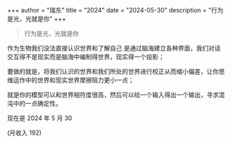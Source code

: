 +++
author = "瑞东"
title = "2024"
date = "2024-05-30"
description = "行为是光，光就是你"
+++

> 行为是光，光就是你

作为生物我们没法直接认识世界和了解自己 是通过脑海建立各种界面，我们对话交互得不是现实而是脑海中编制得世界，现实得一个投影；

要做的就是，将我们认识的世界和我们所处的世界进行校正从而缩小偏差，让你思维运作中的世界和现实世界摩擦阻力更小一点；

就是你的模型可以和世界相符度很高，然后可以给一个输入得出一个输出，寻求混沌中的一点确定性。

现在是 2024 年 5 月 30

(月收入 192)
